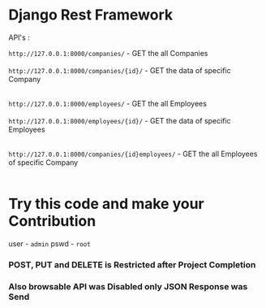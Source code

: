 # Django Rest Framework

API's :

`http://127.0.0.1:8000/companies/` - GET the all Companies<br><br>
`http://127.0.0.1:8000/companies/{id}/` - GET the data of specific Company<br><br>

`http://127.0.0.1:8000/employees/` - GET the all Employees<br><br>
`http://127.0.0.1:8000/employees/{id}/` - GET the data of specific Employees<br><br>

`http://127.0.0.1:8000/companies/{id}employees/` - GET the all Employees of specific Company<br><br>


# Try this code and make your Contribution

user - `admin`
pswd - `root`


### POST, PUT and DELETE is Restricted after Project Completion
### Also browsable API was Disabled only JSON Response was Send
